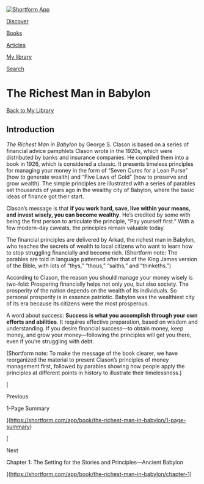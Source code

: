 [![Shortform App](https://shortform.com/img/logo-dark.70c1b072.svg)](https://shortform.com/app)

[Discover](https://shortform.com/app)

[Books](https://shortform.com/app/books)

[Articles](https://shortform.com/app/articles)

[My library](https://shortform.com/app/library)

[Search](https://shortform.com/app/search)

# The Richest Man in Babylon

[Back to My Library](https://shortform.com/app/library)

## Introduction

_The Richest Man in Babylon_ by George S. Clason is based on a series of financial advice pamphlets Clason wrote in the 1920s, which were distributed by banks and insurance companies. He compiled them into a book in 1926, which is considered a classic. It presents timeless principles for managing your money in the form of “Seven Cures for a Lean Purse” (how to generate wealth) and “Five Laws of Gold” (how to preserve and grow wealth). The simple principles are illustrated with a series of parables set thousands of years ago in the wealthy city of Babylon, where the basic ideas of finance got their start.

Clason’s message is that **if you work hard, save, live within your means, and invest wisely, you can become wealthy**. He’s credited by some with being the first person to articulate the principle, “Pay yourself first.” With a few modern-day caveats, the principles remain valuable today.

The financial principles are delivered by Arkad, the richest man in Babylon, who teaches the secrets of wealth to local citizens who want to learn how to stop struggling financially and become rich. (Shortform note: The parables are told in language patterned after that of the King James version of the Bible, with lots of “thys,” “thous,” “saiths,” and “thinkeths.”)

According to Clason, the reason you should manage your money wisely is two-fold: Prospering financially helps not only you, but also society. The prosperity of the nation depends on the wealth of its individuals. So personal prosperity is in essence patriotic. Babylon was the wealthiest city of its era because its citizens were the most prosperous.

A word about success: **Success is what you accomplish through your own efforts and abilities**. It requires effective preparation, based on wisdom and understanding. If you desire financial success—to obtain money, keep money, and grow your money—following the principles will get you there, even if you’re struggling with debt.

(Shortform note: To make the message of the book clearer, we have reorganized the material to present Clason’s principles of money management first, followed by parables showing how people apply the principles at different points in history to illustrate their timelessness.)

[

Previous

1-Page Summary

](https://shortform.com/app/book/the-richest-man-in-babylon/1-page-summary)

[

Next

Chapter 1: The Setting for the Stories and Principles—Ancient Babylon

](https://shortform.com/app/book/the-richest-man-in-babylon/chapter-1)